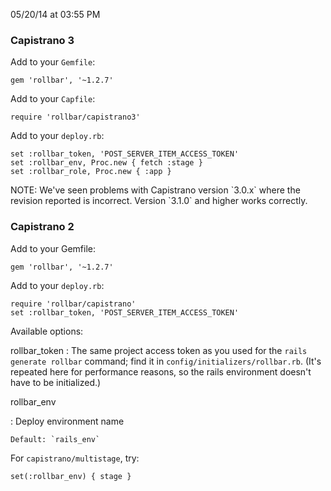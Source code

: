 <span class="date">05/20/14 at 03:55 PM</span>

### Capistrano 3

Add to your `Gemfile`:

``` {data-language="ruby"}
gem 'rollbar', '~1.2.7'
```

Add to your `Capfile`:

``` {data-language="ruby"}
require 'rollbar/capistrano3'
```

Add to your `deploy.rb`:

``` {data-language="ruby"}
set :rollbar_token, 'POST_SERVER_ITEM_ACCESS_TOKEN'
set :rollbar_env, Proc.new { fetch :stage }
set :rollbar_role, Proc.new { :app }
```

NOTE: We've seen problems with Capistrano version \`3.0.x\` where the
revision reported is incorrect. Version \`3.1.0\` and higher works
correctly.

### Capistrano 2

Add to your Gemfile:

``` {data-language="ruby"}
gem 'rollbar', '~1.2.7'
```

Add to your `deploy.rb`:

``` {data-language="ruby"}
require 'rollbar/capistrano'
set :rollbar_token, 'POST_SERVER_ITEM_ACCESS_TOKEN'
```

Available options:

rollbar\_token
:   The same project access token as you used for the
    `rails generate rollbar` command; find it in
    `config/initializers/rollbar.rb`. (It's repeated here for
    performance reasons, so the rails environment doesn't have to be
    initialized.)

rollbar\_env

:   Deploy environment name

    Default: `rails_env`

For `capistrano/multistage`, try:

``` {data-language="ruby"}
set(:rollbar_env) { stage }
```
